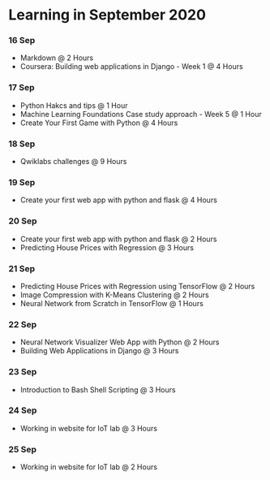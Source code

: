 # Learning in September 2020

### **16 Sep**
- Markdown @ 2 Hours
- Coursera: Building web applications in Django - Week 1 @ 4 Hours

### **17 Sep**
- Python Hakcs and tips @ 1 Hour
- Machine Learning Foundations Case study approach - Week 5 @ 1 Hour
- Create Your First Game with Python @ 4 Hours

### **18 Sep**
- Qwiklabs challenges @ 9 Hours

### **19 Sep**
- Create your first web app with python and flask @ 4 Hours

### **20 Sep**
- Create your first web app with python and flask @ 2 Hours
- Predicting House Prices with Regression @ 3 Hours

### **21 Sep**
- Predicting House Prices with Regression using TensorFlow @ 2 Hours
- Image Compression with K-Means Clustering @ 2 Hours
- Neural Network from Scratch in TensorFlow @ 1 Hours

### **22 Sep**
- Neural Network Visualizer Web App with Python @ 2 Hours
- Building Web Applications in Django @ 3 Hours

### **23 Sep**
- Introduction to Bash Shell Scripting @ 3 Hours

### **24 Sep**
- Working in website for IoT lab @ 3 Hours

### **25 Sep**
- Working in website for IoT lab @ 2 Hours
